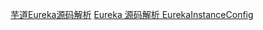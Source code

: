 [芋道Eureka源码解析](https://www.iocoder.cn/categories/Eureka/) 
[Eureka 源码解析 EurekaInstanceConfig](https://www.iocoder.cn/Eureka/eureka-client-init-first/)  